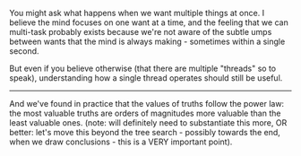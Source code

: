 You might ask what happens when we want multiple things at once. I believe the mind focuses on one want at a time, and the feeling that we can multi-task probably exists because we're not aware of the subtle umps between wants that the mind is always making - sometimes within a single second.

But even if you believe otherwise (that there are multiple "threads" so to speak), understanding how a single thread operates should still be useful.

---


And we've found in practice that the values of truths follow the power law: the most valuable truths are orders of magnitudes more valuable than the least valuable ones. (note: will definitely need to substantiate this more, OR better: let's move this beyond the tree search - possibly towards the end, when we draw conclusions - this is a VERY important point).